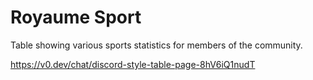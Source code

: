 # Royaume Sport
Table showing various sports statistics for members of the community.

https://v0.dev/chat/discord-style-table-page-8hV6iQ1nudT